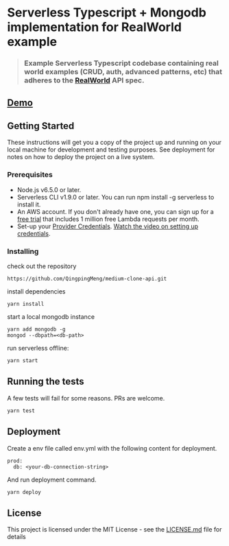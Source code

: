 # Serverless Typescript + Mongodb implementation for RealWorld example

> ### Example Serverless Typescript codebase containing real world examples (CRUD, auth, advanced patterns, etc) that adheres to the [RealWorld](https://github.com/gothinkster/realworld-example-apps) API spec.

## [Demo](https://https://medium.azurewebsites.net/)

## Getting Started

These instructions will get you a copy of the project up and running on your local machine for development and testing purposes. See deployment for notes on how to deploy the project on a live system.

### Prerequisites

* Node.js v6.5.0 or later.
* Serverless CLI v1.9.0 or later. You can run npm install -g serverless to install it.
* An AWS account. If you don't already have one, you can sign up for a [free trial](https://aws.amazon.com/s/dm/optimization/server-side-test/free-tier/free_np/) that includes 1 million free Lambda requests per month.
* Set-up your [Provider Credentials](https://serverless.com/framework/docs/providers/aws/guide/credentials). [Watch the video on setting up credentials](https://www.youtube.com/watch?v=HSd9uYj2LJA).

### Installing
check out the repository

```
https://github.com/QingpingMeng/medium-clone-api.git
```

install dependencies

```
yarn install
```

start a local mongodb instance

```
yarn add mongodb -g
mongod --dbpath=<db-path>
```

run serverless offline:

```
yarn start
```

## Running the tests

A few tests will fail for some reasons. PRs are welcome.

```
yarn test
```

## Deployment

Create a env file called env.yml with the following content for deployment.

```
prod:
  db: <your-db-connection-string>
```

And run deployment command.

```
yarn deploy
```

## License

This project is licensed under the MIT License - see the [LICENSE.md](LICENSE.md) file for details

